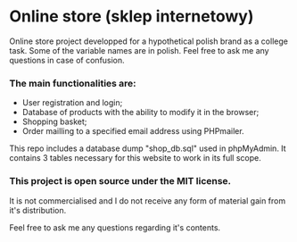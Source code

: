 # Online store (sklep internetowy)
Online store project developped for a hypothetical polish brand as a college task.
Some of the variable names are in polish.
Feel free to ask me any questions in case of confusion.

### The main functionalities are:
- User registration and login;
- Database of products with the ability to modify it in the browser;
- Shopping basket;
- Order mailling to a specified email address using PHPmailer.

This repo includes a database dump "shop_db.sql" used in phpMyAdmin. It contains 3 tables necessary for this website to work in its full scope.

### This project is open source under the MIT license.
It is not commercialised and I do not receive any form of material gain from it's distribution.

Feel free to ask me any questions regarding it's contents.
